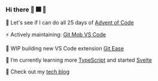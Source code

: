 ### Hi there 👋 :fireworks: :santa:

:christmas_tree: Let's see if I can do all 25 days of [Advent of Code](https://adventofcode.com/)

⚡ Actively maintaining: [Git Mob VS Code](https://github.com/rkotze/git-mob-vs-code)

🔭 WIP building new VS Code extension [Git Ease](https://github.com/rkotze/git-ease)

🌱 I’m currently learning more [TypeScript](https://www.typescriptlang.org/) and started [Svelte](https://svelte.dev/)

:ledger: Check out my [tech blog](https://www.richardkotze.com)

<!--
**rkotze/rkotze** is a ✨ _special_ ✨ repository because its `README.md` (this file) appears on your GitHub profile.

Emoji list: https://gist.github.com/rxaviers/7360908

Here are some ideas to get you started:

- 🔭 I’m currently working on ...
- 🌱 I’m currently learning ...
- 👯 I’m looking to collaborate on ...
- 🤔 I’m looking for help with ...
- 💬 Ask me about ...
- 📫 How to reach me: ...
- 😄 Pronouns: ...
- ⚡ Fun fact: ...
-->
